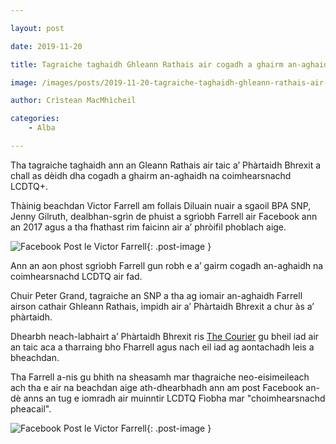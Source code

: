 ```yaml
---

layout: post

date: 2019-11-20

title: Tagraiche taghaidh Ghleann Rathais air cogadh a ghairm an-aghaidh na coimhearsnachd LCDTQ

image: /images/posts/2019-11-20-tagraiche-taghaidh-ghleann-rathais-air-cogadh-a-ghairm-an-aghaidh-na-coimhearsnachd-lcdtq.webp

author: Crìstean MacMhìcheil

categories:
    - Alba

---
```


Tha tagraiche taghaidh ann an Gleann Rathais air taic a’ Phàrtaidh Bhrexit a chall as dèidh dha cogadh a ghairm an-aghaidh na coimhearsnachd LCDTQ+.

Thàinig beachdan Victor Farrell am follais Diluain nuair a sgaoil BPA SNP, Jenny Gilruth, dealbhan-sgrìn de phuist a sgrìobh Farrell air Facebook ann an 2017 agus a tha fhathast rim faicinn air a’ phròifil phoblach aige.

![Facebook Post le Victor Farrell](/images/2019-11-20-victor-farrell-post-1.webp){: .post-image }

Ann an aon phost sgrìobh Farrell gun robh e a’ gairm cogadh an-aghaidh na coimhearsnachd LCDTQ air fad.

Chuir Peter Grand, tagraiche an SNP a tha ag iomair an-aghaidh Farrell airson cathair Ghleann Rathais, ìmpidh air a’ Phàrtaidh Bhrexit a chur às a’ phàrtaidh.

Dhearbh neach-labhairt a’ Phàrtaidh Bhrexit ris [The Courier](https://www.thecourier.co.uk/fp/news/politics/1023675/brexit-party-pull-support-for-homophobic-fife-candidate/) gu bheil iad air an taic aca a tharraing bho Fharrell agus nach eil iad ag aontachadh leis a bheachdan.

Tha Farrell a-nis gu bhith na sheasamh mar thagraiche neo-eisimeileach ach tha e air na beachdan aige ath-dhearbhadh ann am post Facebook an-dè anns an tug e iomradh air muinntir LCDTQ Fìobha mar "choimhearsnachd pheacail".

![Facebook Post le Victor Farrell](/images/2019-11-20-victor-farrell-post-2.webp){: .post-image }
